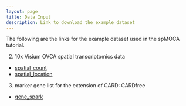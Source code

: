 ```yaml
---
layout: page
title: Data Input
description: Link to download the example dataset
---
```

The following are the links for the example dataset used in the spMOCA tutorial. 

  
2. 10x Visium OVCA spatial transcriptomics data  
  * [spatial_count](https://github.com/YMa-lab/spMOCA/blob/main/data/OVCA.10xGenomicsFFPE.count.mat.rds)
  * [spatial_location](https://github.com/YMa-lab/spMOCA/blob/main/data/OVCA.10xGenomicsFFPE.location.rds)

3. marker gene list for the extension of CARD: CARDfree
  * [gene_spark](https://github.com/YMa-lab/spMOCA/blob/main/data/OVCA.10xGenomicsFFPE.spark.gene.txt)
